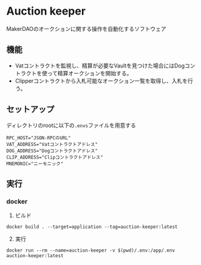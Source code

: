 # Auction keeper

MakerDAOのオークションに関する操作を自動化するソフトウェア

## 機能

- Vatコントラクトを監視し、精算が必要なVaultを見つけた場合にはDogコントラクトを使って精算オークションを開始する。
- Clipperコントラクトから入札可能なオークション一覧を取得し、入札を行う。

## セットアップ

ディレクトリのrootに以下の`.envs`ファイルを用意する

```
RPC_HOST="JSON-RPCのURL"
VAT_ADDRESS="Vatコントラクトアドレス"
DOG_ADDRESS="Dogコントラクトアドレス"
CLIP_ADDRESS="Clipコントラクトアドレス"
MNEMONIC="ニーモニック"
```

## 実行

### docker

1. ビルド

```
docker build . --target=application --tag=auction-keeper:latest
```

2. 実行

```
docker run --rm --name=auction-keeper -v $(pwd)/.env:/app/.env auction-keeper:latest
```